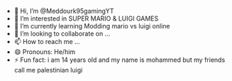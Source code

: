 - 👋 Hi, I’m @Meddourk95gamingYT
- 👀 I’m interested in SUPER MARIO & LUIGI GAMES
- 🌱 I’m currently learning Modding mario vs luigi online
- 💞️ I’m looking to collaborate on ...
- 📫 How to reach me ...
- 😄 Pronouns: He/him
- ⚡ Fun fact: i am 14 years old and my name is mohammed but my friends call me palestinian luigi
<!---
MEDDOURK95GAMING is a ✨ special ✨ repository because its `README.md` (this file) appears on your GitHub profile.
You can click the Preview link to take a look at your changes.
--->
